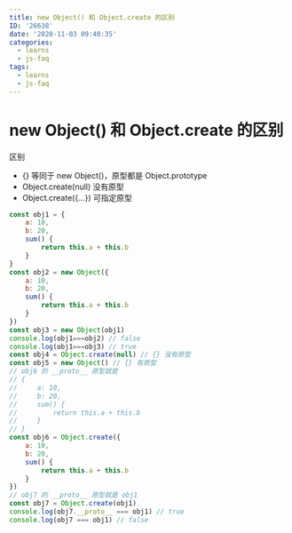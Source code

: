 ```yaml
---
title: new Object() 和 Object.create 的区别
ID: '26638'
date: '2020-11-03 09:40:35'
categories:
  - learns
  - js-faq
tags:
  - learns
  - js-faq
---
```


# new Object() 和 Object.create 的区别

区别

- {} 等同于 new Object()，原型都是 Object.prototype
- Object.create(null) 没有原型
- Object.create({...}) 可指定原型

``` js 
const obj1 = {
    a: 10,
    b: 20,
    sum() {
        return this.a + this.b
    }
}
const obj2 = new Object({
    a: 10,
    b: 20,
    sum() {
        return this.a + this.b
    }
})
const obj3 = new Object(obj1)
console.log(obj1===obj2) // false
console.log(obj1===obj3) // true
const obj4 = Object.create(null) // {} 没有原型
const obj5 = new Object() // {} 有原型
// obj6 的 __proto__ 原型就是
// {
//     a: 10,
//     b: 20,
//     sum() {
//         return this.a + this.b
//     }
// }
const obj6 = Object.create({
    a: 10,
    b: 20,
    sum() {
        return this.a + this.b
    }
})
// obj7 的 __proto__ 原型就是 obj1
const obj7 = Object.create(obj1)
console.log(obj7.__proto__ === obj1) // true
console.log(obj7 === obj1) // false
```
